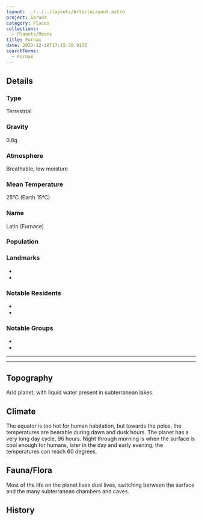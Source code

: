```yaml
---
layout: ../../../layouts/ArticleLayout.astro
project: Garuda
category: Places
collections:
  - Planets/Moons
title: Fornax
date: 2023-12-18T17:15:39.917Z
searchTerms:
  - Fornax
---
```

## Details

### Type

Terrestrial

### Gravity

0.8g

### Atmosphere

Breathable, low moisture

### Mean Temperature

25°C (Earth 15°C)

### Name

Latin (Furnace)

### Population


### Landmarks
* 
* 

### Notable Residents
* 
* 

### Notable Groups  
* 
* 

[use double horizontal rule to add a details pane]::
_____
_____

## Topography

Arid planet, with liquid water present in subterranean lakes.

## Climate

The equator is too hot for human habitation, but towards the poles, the temperatures are bearable during dawn and dusk hours. The planet has a very long day cycle, 96 hours. Night through morning is when the surface is cool enough for humans, later in the day and early evening, the temperatures can reach 60 degrees.

## Fauna/Flora

Most of the life on the planet lives dual lives, switching between the surface and the many subterranean chambers and caves. 

## History
